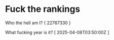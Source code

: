 # Fuck the rankings

Who the hell am I?
{ 22767330 }

What fucking year is it?
[ 2025-04-08T03:50:00Z ]
